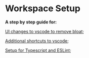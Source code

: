 # Workspace Setup
__A step by step guide for:__

[UI changes to vscode to remove bloat](vscode-ui.md);

[Additional shortcuts to vscode](vscode-shortcuts.md);

[Setup for Typescript and ESLint](typescript.md);
